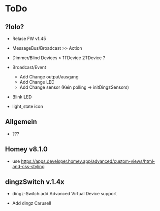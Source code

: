 # ToDo

## ?Iolo?

- Relase FW v1.45
- MessageBus/Broadcast >> Action
- Dimmer/Blind Devices > 1TDevice 2TDevice ?

- Broadcast/Event
  - Add Change output/ausgang
  - Add Change LED
  - Add Change sensor (Kein polling -> initDingzSensors)

- Blink LED

- light_state icon

## Allgemein

- ???

## Homey v8.1.0

- use <https://apps.developer.homey.app/advanced/custom-views/html-and-css-styling>

## dingzSwitch v.1.4x

- dingz-Switch add Advanced Virtual Device support

- Add dingz Carusell

